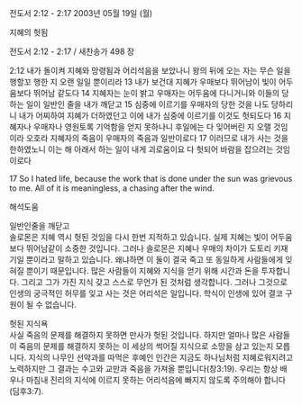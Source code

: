 전도서 2:12 - 2:17 
2003년 05월 19일 (월)

지혜의 헛됨



전도서 2:12 - 2:17 / 새찬송가 498 장


2:12 내가 돌이켜 지혜와 망령됨과 어리석음을 보았나니 왕의 뒤에 오는 자는 무슨 일을 행할꼬 행한 지 오랜 일일 뿐이리라
13 내가 보건대 지혜가 우매보다 뛰어남이 빛이 어두움보다 뛰어남 같도다
14 지혜자는 눈이 밝고 우매자는 어두움에 다니거니와 이들의 당하는 일이 일반인 줄을 내가 깨닫고
15 심중에 이르기를 우매자의 당한 것을 나도 당하리니 내가 어찌하여 지혜가 더하였던고 이에 내가 심중에 이르기를 이것도 헛되도다
16 지혜자나 우매자나 영원토록 기억함을 얻지 못하나니 후일에는 다 잊어버린 지 오랠 것임이라 오호라 지혜자의 죽음이 우매자의 죽음과 일반이로다
17 이러므로 내가 사는 것을 한하였노니 이는 해 아래서 하는 일이 내게 괴로움이요 다 헛되어 바람을 잡으려는 것임이로다

17 So I hated life, because the work that is done under the sun was grievous to me. All of it is meaningless, a chasing after the wind.

해석도움





일반인줄을 깨닫고  
솔로몬은 지혜 역시 헛된 것임을 다시 한번 지적하고 있습니다. 실제 지혜는 빛이 어두움보다 뛰어남같이 소중한 것입니다. 그러나 솔로몬은 지혜나 우매의 차이가 도토리 키재기일 뿐이라고 말하고 있습니다. 왜냐하면 이 둘이 결국 죽고 또 동일하게 사람들에게 잊혀질 뿐이기 때문입니다. 많은 사람들이 지혜와 지식을 얻기 위해 시간과 돈을 투자합니다. 그리고 그가 가진 지식 갖고 스스로 무언가 된 것처럼 생각합니다. 그러나 그것으로 인생의 궁극적인 허무를 잊고 사는 것은 어리석은 일입니다. 학식이 인생에 있어 결코 구원이 될 수 없습니다. 

헛된 지식욕  
사실 죽음의 문제를 해결하지 못하면 만사가 헛된 것입니다. 하지만 얼마나 많은 사람들이 죽음의 문제를 해결하지 못하는 이 세상의 썩어질 지식으로 소망을 삼고 있는지 모릅니다. 지식의 나무인 선악과를 따먹은 후예인 인간은 지금도 하나님처럼 지혜로워지려고 노력하지만 그 결과는 수고와 교만과 죽음을 가져올 뿐입니다(창3:19). 우리는 항상 배우나 마침내 진리의 지식에 이르지 못하는 어리석음에 빠지지 않도록 주의해야 합니다(딤후3:7).